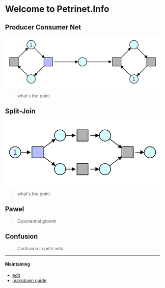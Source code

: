 # Welcome to Petrinet.Info

## Producer Consumer Net

![](nets/producer-consumer.png)

> what's the point

## Split-Join

![](nets/split-join.png)

> what's the point

## Pawel

> Exponential growth

## Confusion

> Confusion in petri nets


----

#### Maintaining

- [edit](https://github.com/PetriNets/petrinets.github.io/edit/master/index.md)
- [markdown guide](https://guides.github.com/features/mastering-markdown/).
